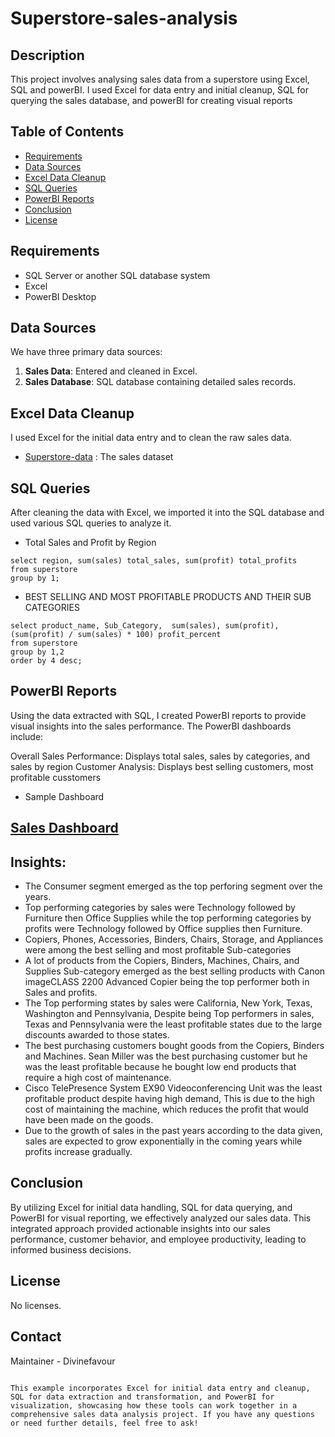 # Superstore-sales-analysis

## Description
This project involves analysing  sales data from a superstore using Excel, SQL and powerBI. I used Excel for data entry and initial cleanup, SQL for querying the sales database, and powerBI for creating visual reports

## Table of Contents
- [Requirements](#requirements)
- [Data Sources](#data-sources)
- [Excel Data Cleanup](#excel-data-cleanup)
- [SQL Queries](#sql-queries)
- [PowerBI Reports](#powerbi-reports)
- [Conclusion](#conclusion)
- [License](#license)
  
 ## Requirements 
- SQL Server or another SQL database system 
- Excel
- PowerBI Desktop

## Data Sources
We have three primary data sources: 
1. **Sales Data**: Entered and cleaned in Excel.
2. **Sales Database**: SQL database containing detailed sales records.

## Excel Data Cleanup
I used Excel for the initial data entry and to clean the raw sales data.
- [Superstore-data](Projects/Sample-Superstore.xlxs) : The sales dataset

## SQL Queries
After cleaning the data with Excel, we imported it into the SQL database and used various SQL queries to analyze it.

- Total Sales and Profit by Region
 ```code
select region, sum(sales) total_sales, sum(profit) total_profits 
from superstore 
group by 1;
```

- BEST SELLING AND MOST PROFITABLE PRODUCTS AND THEIR SUB CATEGORIES
```code
select product_name, Sub_Category,  sum(sales), sum(profit), (sum(profit) / sum(sales) * 100) profit_percent
from superstore
group by 1,2
order by 4 desc;
```
## PowerBI Reports
Using the data extracted with SQL, I created PowerBI reports to provide visual insights into the sales performance. The PowerBI dashboards include:

Overall Sales Performance: Displays total sales, sales by categories, and sales by region
Customer Analysis: Displays best selling customers, most profitable cusstomers

- Sample Dashboard
## [Sales Dashboard](Sales_project_images/Overall_Sales_dashboard.jpg)

## Insights:
- The Consumer segment emerged as the top perforing segment over the years.
- Top performing categories by sales were Technology followed by Furniture then Office Supplies while the top performing categories by profits were Technology followed by Office supplies then Furniture.
- Copiers, Phones, Accessories, Binders, Chairs, Storage, and Appliances were among the best selling and most profitable Sub-categories
- A lot of products from the Copiers, Binders, Machines, Chairs, and Supplies Sub-category emerged as the best selling products with Canon imageCLASS 2200 Advanced Copier being the top performer both in Sales and profits.
- The Top performing states by sales were California, New York, Texas, Washington and Pennsylvania, Despite being Top performers in sales, Texas and Pennsylvania were the least profitable states due to the large discounts awarded to those states.
- The best purchasing customers bought goods from the Copiers, Binders and Machines. Sean Miller was the best purchasing customer but he was the least profitable because he bought low end products that require a high cost of maintenance.
- Cisco TelePresence System EX90 Videoconferencing Unit was the least profitable product despite having high demand, This is due to the high cost of maintaining the machine, which reduces the profit that would have been made on the goods.
- Due to the growth of sales in the past years according to the data given, sales are expected to grow exponentially in the coming years while profits increase gradually.


## Conclusion
By utilizing Excel for initial data handling, SQL for data querying, and PowerBI for visual reporting, we effectively analyzed our sales data. This integrated approach provided actionable insights into our sales performance, customer behavior, and employee productivity, leading to informed business decisions.

## License
No licenses.

## Contact
Maintainer - Divinefavour 

```

This example incorporates Excel for initial data entry and cleanup, SQL for data extraction and transformation, and PowerBI for visualization, showcasing how these tools can work together in a comprehensive sales data analysis project. If you have any questions or need further details, feel free to ask!
